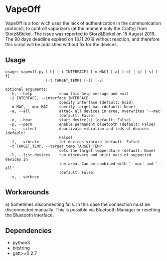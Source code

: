 # VapeOff
VapeOff is a tool wich uses the lack of authentication in the communication protocoll, to controll vaporizers (at the moment only the Crafty) from Storz&Bickel. The issue was reported to Storz&Bickel on 15 August 2019. The 90 days deadline expired on 13.11.2019 without reaction, and therefore this script will be published without fix for the devices.

## Usage
```
usage: vapeoff.py [-h] [-i INTERFACE] [-m MAC] [-a] [-o] [-p] [-s] [-f]
                  [-t TARGET_TEMP] [-l] [-v]

optional arguments:
  -h, --help            show this help message and exit
  -i INTERFACE, --interface INTERFACE
                        specify interface (default: hci0)
  -m MAC, --mac MAC     specify target mac (default: None)
  -a, --all             attack all devices in area, overwrites '--mac'
                        (default: False)
  -o, --heat            start device(s) (default: False)
  -p, --perm            enable permanent bluetooth (default: False)
  -s, --silent          deactivate vibration and leds of devices (default:
                        False)
  -f, --vibrate         let devices vibrate (default: False)
  -t TARGET_TEMP, --target_temp TARGET_TEMP
                        sets the target temperature (default: None)
  -l, --list-devices    run discovery and print macs of supported devices in
                        the area. Can be combined with '--mac' and '--all'
                        (default: False)
  -v, --verbose
```
## Workarounds

a) Sometimes disconnecting fails. In this case the connection must be disconnected manually. This is possible via Bluetooth Manager or resetting the Bluetooth interface. 

## Dependencies
* python3
* bitstring
* gatt>=0.2.7

